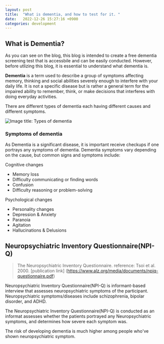 ```yaml
---
layout: post
title:  "What is dementia, and how to test for it. "
date:   2022-12-26 15:27:16 +0900
categories: development
---
```

## What is Dementia?
As you can see on the blog, this blog is intended to create a free dementia screening test that is accessbile and can be easily conducted. However, before utlizing this blog, it is essential to understand what dementia is. 

**Dementia** is a term used to describe a group of symptoms affecting memory, thinking and social abilities severely enough to interfere with your daily life. It is not a specific disease but is rather a general term for the impaired ability to remember, think, or make decisions that interferes with doing everyday activities. 


There are different types of dementia each having different causes and different symptoms. 


![Image title: Types of dementia](https://www.alz.org/media/HomeOffice/Inline%20Image/what-is-dementia-causes-symptoms-inlineimage.jpg)

### Symptoms of dementia 
As Dementia is a significant disease, it is important receive checkups if one portrays any symptoms of dementia. Dementia symptoms vary depending on the cause, but common signs and symptoms include:

Cognitive changes 
- Memory loss
- Difficulty communicating or finding words
- Confusion 
- Difficulty reasoning or problem-solving

Psychological changes
- Personality changes
- Depression & Anxiety
- Paranoia
- Agitation
- Hallucinations & Delusions 




## Neuropsychiatric Inventory Questionnaire(NPI-Q)

>The Neuropsychiatric Inventory Questionnaire. reference: Tsoi et al. 2000. [publication link] (https://www.alz.org/media/documents/npiq-questionnaire.pdf)

Neuropsychiatric Inventory Questionnaire(NPI-Q) is informant-based interview that assesses neuropsychiatric symptoms of the participant. Neuropsychiatric symptoms/diseases include schizophrenia, bipolar disorder, and ADHD. 

The Neuropsychiatric Inventory Questionnaire(NPI-Q) is conducted as an informat assesses whether the patients portrayed any Neuropsychiatric symptoms, and determines how severe each symptom was.

The risk of developing dementia is much higher among people who've shown neuropsychiatric symptom.
